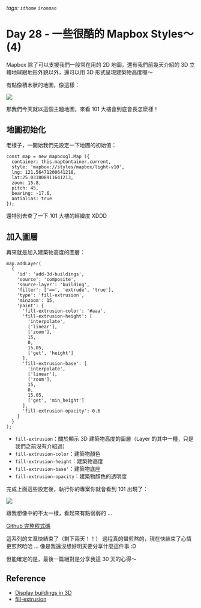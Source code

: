 ###### tags: `ithome` `ironman`
# Day 28 - 一些很酷的 Mapbox Styles～(4)

Mapbox 除了可以支援我們一般常在用的 2D 地圖，還有我們前幾天介紹的 3D 立體地球跟地形外貌以外，還可以用 3D 形式呈現建築物高度喔～

有點像積木狀的地圖，像這樣：

![](https://i.imgur.com/bkSTHsn.png)

那我們今天就以這個主題地圖，來看 101 大樓會到底會長怎麽樣！

## 地圖初始化
老樣子，一開始我們先設定一下地圖的初始值：

```jsx=
const map = new mapboxgl.Map ({
  container: this.mapContainer.current,
  style: 'mapbox://styles/mapbox/light-v10',
  lng: 121.56471200641218,
  lat:25.033808911641213,
  zoom: 15.8,
  pitch: 45,
  bearing: -17.6,
  antialias: true
});
```

還特別去查了一下 101 大樓的經緯度 XDDD

## 加入圖層
再來就是加入建築物高度的圖層：

```jsx=
map.addLayer(
  {
    'id': 'add-3d-buildings',
    'source': 'composite',
    'source-layer': 'building',
    'filter': ['==', 'extrude', 'true'],
    'type': 'fill-extrusion',
    'minzoom': 15,
    'paint': {
      'fill-extrusion-color': '#aaa',
      'fill-extrusion-height': [
        'interpolate',
        ['linear'],
        ['zoom'],
        15,
        0,
        15.05,
        ['get', 'height']
      ],
      'fill-extrusion-base': [
        'interpolate',
        ['linear'],
        ['zoom'],
        15,
        0,
        15.05,
        ['get', 'min_height']
      ],
      'fill-extrusion-opacity': 0.6
    }
  }
);
```

- `fill-extrusion`：關於顯示 3D 建築物高度的圖層（Layer 的其中一種，只是我們之前沒有介紹過）
- `fill-extrusion-color`：建築物顏色
- `fill-extrusion-height`：建築物高度
- `fill-extrusion-base'`：建築物底座
- `fill-extrusion-opacity`：建築物顏色的透明度


完成上面這些設定後，執行你的專案你就會看到 101 出現了：

![](https://i.imgur.com/YwxehW9.png)

跟我想像中的不太一樣，看起來有點弱弱的 ...

[Github 完整程式碼](https://github.com/no-ttt/ithome/tree/Building)


這系列的文章快結束了（剩下兩天！！）
過程真的蠻煎熬的，現在快結束了心情更煎熬哈哈 ...
像是我還沒想好明天要分享什麼這件事 :D

但能確定的是，最後一篇絕對是分享我這 30 天的心得～



## Reference
- [Display buildings in 3D](https://docs.mapbox.com/mapbox-gl-js/example/3d-buildings/)
- [fill-extrusion](https://docs.mapbox.com/mapbox-gl-js/style-spec/layers/#fill-extrusion)
